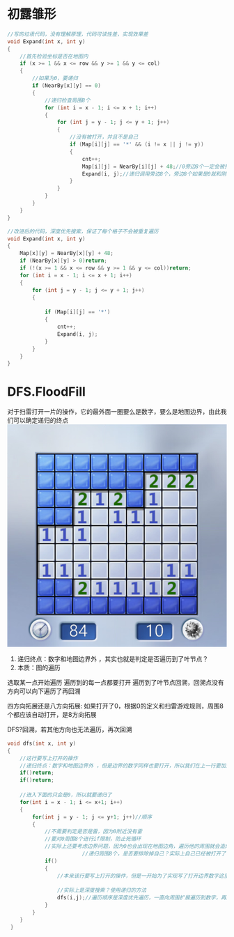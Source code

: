 # 初露雏形
```c++
//写的垃圾代码，没有理解原理，代码可读性差，实现效果差
void Expand(int x, int y)
{
	//首先检验坐标是否在地图内
	if (x >= 1 && x <= row && y >= 1 && y <= col)
	{
		//如果为0，要递归
		if (NearBy[x][y] == 0)
		{
			//递归检查周围8个
			for (int i = x - 1; i <= x + 1; i++)
			{
				for (int j = y - 1; j <= y + 1; j++)
				{
					//没有被打开，并且不是自己
					if (Map[i][j] == '*' && (i != x || j != y))
					{
						cnt++;
						Map[i][j] = NearBy[i][j] + 48;//0旁边8个一定会被打开
						Expand(i, j);//递归调用旁边8个，旁边8个如果是0就和刚才一样，不是0,的判断就过不去，不会再递归调用，仅仅打开了自己
					}
				}
			}
		}
	}
}
```

```c++
//改进后的代码，深度优先搜索，保证了每个格子不会被重复遍历
void Expand(int x, int y)
{
	Map[x][y] = NearBy[x][y] + 48;
	if (NearBy[x][y] > 0)return;
	if (!(x >= 1 && x <= row && y >= 1 && y <= col))return;
	for (int i = x - 1; i <= x + 1; i++)
	{
		for (int j = y - 1; j <= y + 1; j++)
		{
			
			if (Map[i][j] == '*')
			{
				cnt++;
				Expand(i, j);
			}
		}
	}
}
```

# DFS.FloodFill
对于扫雷打开一片的操作，它的最外面一圈要么是数字，要么是地图边界，由此我们可以确定递归的终点
![](./imgaes/Snipaste_2023-05-18_14-09-07.png)

1. 递归终点：数字和地图边界外 ，其实也就是判定是否遍历到了叶节点？
2. 本质：图的遍历

选取某一点开始遍历
遍历到的每一点都要打开
遍历到了叶节点回溯，回溯点没有方向可以向下遍历了再回溯


四方向拓展还是八方向拓展: 如果打开了0，根据0的定义和扫雷游戏规则，周围8个都应该自动打开，是8方向拓展


DFS?回溯，若其他方向也无法遍历，再次回溯


```c++
void dfs(int x, int y)
{
	//这行要写上打开的操作 
	//递归终点：数字和地图边界外 ，但是边界的数字同样也要打开，所以我们在上一行要加上打开的操作 
	if()return;
	if()return;
	
	//进入下面的只会是0，所以就要递归了 
	for(int i = x - 1; i <= x+1; i++)
	{
		for(int j = y - 1; j <= y+1; j++)//顺序 
		{
			//不需要判定是否是雷，因为0附近没有雷 
			//要对0周围8个进行if限制，防止死循环 
			//实际上还要考虑边界问题，因为0也会出现在地图边角，遍历他的周围就会造成越界 
                        //递归周围8个，是否要排除掉自己？实际上自己已经被打开了，已经被排除掉了
			if()
			{
				//本来该行要写上打开的操作，但是一开始为了实现写了打开边界数字这里就不用写了 
				
				//实际上是深度搜索？使用递归的方法 
				dfs(i,j);//遍历顺序是深度优先遍历，一直向周围扩展遍历到数字，再回溯，再遍历再回溯。。。	
			}
		}
	}
 } 
```